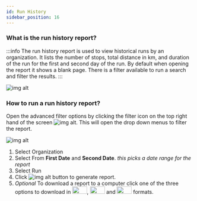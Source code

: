 ```yaml
---
id: Run History
sidebar_position: 16
---
```


### What is the run history report?
:::info
The run history report is used to view historical runs by an organization. It lists the number of stops, total distance in km, and duration of the run for the first and second day of the run. By default when opening the report it shows a blank page. There is a filter available to run a search and filter the results.
:::

![img alt](/img/reports-run-history.png)

### How to run a run history report?

Open the advanced filter options by clicking the filter icon on the top right hand of the screen ![img alt](/img/reports-adv-filter-icon.png). This will open the drop down menus to filter the report.

![img alt](/img/reports-run-history-filter.png)
1. Select Organization
1. Select From **First Date** and **Second Date**. *this picks a date range for the report*
2. Select Run
3. Click ![img alt](/img/reports-search-btn.png) button to generate report.
4. *Optional* To download a report to a computer click one of the three options to download in <img src='/img/csv-btn.png' height='20px' width='40px'/>, <img src='/img/pdf-btn.png' height='20px' width='40px'/> and <img src='/img/excel-btn.png' height='20px' width='40px'/> formats.